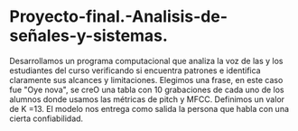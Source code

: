# Proyecto-final.-Analisis-de-señales-y-sistemas.
Desarrollamos un programa computacional que analiza la voz de las y los estudiantes del curso verificando si encuentra patrones e identifica claramente sus alcances y limitaciones.
Elegimos una frase, en este caso fue "Oye  nova", se creO una tabla con 10 grabaciones de cada uno de los alumnos donde usamos las métricas de pitch y MFCC.
Definimos un valor de K =13.
El modelo nos entrega como salida la persona que habla con una cierta confiabilidad.

